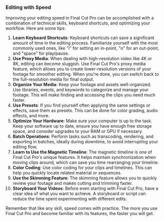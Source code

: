 ### Editing with Speed

Improving your editing speed in Final Cut Pro can be accomplished with a combination of technical skills, keyboard shortcuts, and optimizing your workflow. Here are some tips:

1. **Learn Keyboard Shortcuts**: Keyboard shortcuts can save a significant amount of time in the editing process. Familiarize yourself with the most commonly used ones, like "i" for setting an in-point, "o" for an out-point, and "space" for play/pause.
2. **Use Proxy Media**: When dealing with high-resolution video like 4K or 8K, editing can become sluggish. Use Final Cut Pro's proxy media feature, which allows you to create lower-resolution versions of your footage for smoother editing. When you're done, you can switch back to the full-resolution media for final output.
3. **Organize Your Media**: Keep your footage and assets well-organized. Use libraries, events, and keywords to categorize and manage your footage. This will make finding and accessing the clips you need much faster.
4. **Use Presets**: If you find yourself often applying the same settings or effects, save them as presets. This can be done for color grading, audio effects, and more.
5. **Optimize Your Hardware**: Make sure your computer is up to the task. Keep your software up to date, ensure you have enough free storage space, and consider upgrades to your RAM or GPU if necessary.
6. **Batch Operations**: Perform tasks such as transcoding, rendering, and exporting in batches, ideally during downtime, to avoid interrupting your editing flow.
7. **Learn to Use the Magnetic Timeline**: The magnetic timeline is one of Final Cut Pro's unique features. It helps maintain synchronization when moving clips around, which can save you time rearranging your timeline.
8. **Color Coding**: Use color coding for your clips and timelines. This can help you quickly locate related material or sequences.
9. **Use the Skimming Feature**: The skimming feature allows you to quickly review your footage and makes cutting and trimming faster.
10. **Storyboard Your Videos**: Before even starting with Final Cut Pro, have a clear idea of what you want to achieve. A storyboard or script can reduce the time spent experimenting with different edits.

Remember that like any skill, speed comes with practice. The more you use Final Cut Pro and become familiar with its features, the faster you will get.
